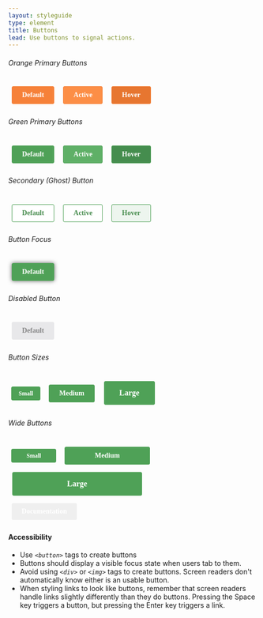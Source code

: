```yaml
---
layout: styleguide
type: element
title: Buttons
lead: Use buttons to signal actions. 
---
```


<div class="preview">

  <h6>Orange Primary Buttons</h6>
  <div class="button_wrapper">
    <button class="fd-button-orange">Default</button>
    <button class="fd-button-orange fd-button-orange-active">Active</button>
    <button class="fd-button-orange fd-button-orange-hover">Hover</button>
  </div>

  <h6>Green Primary Buttons</h6>
  <div class="button_wrapper">
    <button class="fd-button-green">Default</button>
    <button class="fd-button-green fd-button-green-active">Active</button>
    <button class="fd-button-green fd-button-green-hover">Hover</button>
  </div>

  <h6>Secondary (Ghost) Button</h6>
  <div class="button_wrapper">
    <button class="fd-button-ghost">Default</button>
    <button class="fd-button-ghost fd-button-ghost-active">Active</button>
    <button class="fd-button-ghost fd-button-ghost-hover">Hover</button>
  </div>

  <h6>Button Focus</h6>
  <div class="button_wrapper">
    <button class="fd-button-green fd-button-focus">Default</button>
  </div>

  <h6>Disabled Button</h6>
  <div class="button_wrapper">
    <button class="fd-button-disabled">Default</button>
  </div>

  <h6>Button Sizes</h6>
  <div class="button_wrapper">
    <button class="fd-button-green fd-button-small">Small</button>
    <button class="fd-button-green">Medium</button>
    <button class="fd-button-green fd-button-large">Large</button>
  </div> 

  <h6>Wide Buttons</h6>
  <div class="button_wrapper">
    <button class="fd-button-green fd-button-small fd-button-wide">Small</button>
    <button class="fd-button-green fd-button-wide">Medium</button>
    <button class="fd-button-green fd-button-large fd-button-wide">Large</button>
  </div>

</div>

<div class="css-preview">

<style type="text/css">

  /* Basic Button Styles */
  button,
  button:visited{
    display: inline-block;
    appearance: none;
    border: 0;
    border-radius: 3px;
    color: #ffffff;
    cursor: pointer;
    display: inline-block;
    font-size: 14px;
    font-weight: bold;
    font-family: verdana;
    line-height: 1;
    margin: .5em;
    outline: none;
    padding: 10px 20px;
    text-align: center;
    text-decoration: none;
    width: auto;
    -webkit-font-smoothing: antialiased;
    -webkit-box-sizing: border-box;
    -moz-box-sizing: border-box;
    box-sizing: border-box;
    transition: background-color 0.12s ease-in-out 0s;
  }
  .fd-button-focus,
  button:focus{
    box-shadow: 0 0 8px #666666;
  }

  /* Orange Button: Default, Hover, Active, Focus */
  .fd-button-orange{
    color: #ffffff;
    background-color: #f68139;
    border: 1px solid #f68139;
  }
  .fd-button-orange-hover,
  .fd-button-orange:hover{
    background-color: #e77630;
  }
  .fd-button-orange-active,
  .fd-button-orange:active{
    background-color: #fc8e46;
  }
  .fd-button-orange-focus,
  .fd-button-orange:focus{
    border: 1px solid #e77630;
  }

  /* Green Button: Default, Hover, Active, Focus */
  .fd-button-green{
    background-color: #4fa157;
    border: 1px solid #4fa157;  
  }
  .fd-button-green-hover,
  .fd-button-green:hover{
    background-color: #458d4e;
  }
  .fd-button-green-active,
  .fd-button-green:active{
    background-color: #5fb067;
  }
  .fd-button-green-focus,
  .fd-button-green:focus{
    border: 1px solid #458d4e;
  }

  /* Secondary Button: Default, Hover, Active */
  .fd-button-ghost{
    color: #458b4c;
    background-color: #ffffff;
    border: 1px solid #4fa157;
  }
  .fd-button-ghost-hover,
  .fd-button-ghost:hover{
    background-color: #edf5ee;
  }
  .fd-button-ghost-active,
  .fd-button-ghost:active{
    background-color: #ffffff;
  }

  /* Button Sizes */
  .fd-button-large{
    font-size: 16px;
    padding: 15px 30px;
  }
  .fd-button-small{
    font-size: 12px;
    padding: 7px 14px;
  }

  /* Wide Buttons */
  .fd-button-wide{
    padding-left: 60px;
    padding-right: 60px;
  }
  .fd-button-small.fd-button-wide{
    padding-left: 30px;
    padding-right: 30px;
  }  
  .fd-button-large.fd-button-wide{
    padding-left: 110px;
    padding-right: 110px;
  }
  .fd-button-screen-wide{
    width: 100%;
  }  

  /* Disabled Button: Default, Focus */
  .fd-button-disabled,
  .fd-button-disabled:focus{
    color: #858585;  
    background-color: #e8e8ea;
    border: 1px solid #e8e8ea;
    cursor: not-allowed;
    box-shadow: none;    
  }

</style>

</div>


<div class="usa-accordion-bordered usa-accordion-docs">
  <button class="usa-button-unstyled usa-accordion-button"
      aria-expanded="true" aria-controls="collapsible-0">
    Documentation
  </button>
  <div id="collapsible-0" aria-hidden="false" class="usa-accordion-content">
    <!-- <h4 class="usa-heading">Implementation</h4>
    <p>The button examples above can be applied to any <em class="em-yellow-bg"><code>&lt;button&gt;</code></em> by using the following CSS classes:</p>
    <ul>
      <li><code>fd-button-orange</code></li>
      <li><code>fd-button-green</code></li>
      <li><code>fd-button-ghost</code></li>
      <li><code>usa-button-outline</code></li>
      <li><code>usa-button-outline-inverse</code></li>
      <li><code>usa-button-disabled</code></li>
      <li><code>usa-button-big</code></li>
    </ul>
    <p>For example, a secondary button style would use the following code:
    <code>&lt;a class="usa-button usa-button-secondary" href="/my-link"&gt;My button&lt;/a&gt;</code></p> -->
    <h4 class="usa-heading">Accessibility</h4>
    <ul class="usa-content-list">
      <li>Use <em class="em-yellow-bg"><code>&lt;button&gt;</code></em> tags to create buttons</li>
      <li>Buttons should display a visible focus state when users tab to them.</li>
      <li>Avoid using <em class="em-yellow-bg"><code>&lt;div&gt;</code></em> or <em class="em-yellow-bg"><code>&lt;img&gt;</code></em> tags to create buttons. Screen readers don't automatically know either is an usable button.</li>
      <li>When styling links to look like buttons, remember that screen readers handle links slightly differently than they do buttons. Pressing the Space key triggers a button, but pressing the Enter key triggers a link.</li>
    </ul>
    <!-- <h4 class="usa-heading">Usability</h4>
    <h5>When to use</h5>
    <ul class="usa-content-list">
      <li>Use buttons for the most important actions you want users to take on your site, such as "download," "sign up," or "log out."</li>
    </ul>
    <h5>When to consider something else</h5>
    <ul class="usa-content-list">
      <li>If you want to lead users between pages of a website. Use links instead.</li>
      <li>Less popular or less important actions may be visually styled as links.</li>
    </ul>
    <h5>Guidance</h5>
    <ul class="usa-content-list">
      <li>Generally, use primary buttons for actions that go to the next step and use secondary buttons for actions that happen on the current page.</li>
      <li>Style the button most users should click in a way that distinguishes from other buttons on the page. Try using the  “large button” or the most visually distinct fill color.</li>
      <li>Make sure buttons should look clickable—use color variations to distinguish static, hover and active states.</li>
      <li>Avoid using too many buttons on a page.</li>
      <li>Use sentence case for button labels. </li>
      <li>Button labels should be as short as possible with “trigger words” that your users will recognize to clearly explain what will happen when the button is clicked (for example, “download,” “view” or “sign up”).</li>
      <li>Make the first word of the button’s label a verb. For example, instead of “Complaint Filing” label the button “File a complaint.”</li>
      <li>At times, consider adding an icon to signal specific actions (“download”, “open in a new window”, etc). </li>
    </ul> -->
  </div>
</div>
